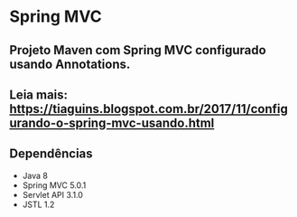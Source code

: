 # Spring MVC

## Projeto Maven com Spring MVC configurado usando Annotations. 

## Leia mais: https://tiaguins.blogspot.com.br/2017/11/configurando-o-spring-mvc-usando.html

## Dependências
- Java 8
- Spring MVC 5.0.1
- Servlet API 3.1.0
- JSTL 1.2
